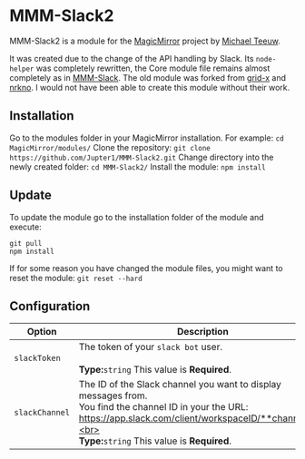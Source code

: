 # MMM-Slack2

MMM-Slack2 is a module for the [MagicMirror](https://github.com/MichMich/MagicMirror) project by [Michael Teeuw](https://github.com/MichMich).

It was created due to the change of the API handling by Slack. Its `node-helper` was completely rewritten, the Core module file remains almost completely as in [MMM-Slack](https://github.com/Jupter1/MMM-Slack). The old module was forked from [grid-x](https://github.com/grid-x/MMM-Slack) and [nrkno](https://github.com/nrkno/MMM-Slack). I would not have been able to create this module without their work.

## Installation

Go to the modules folder in your MagicMirror installation. For example: 
`cd MagicMirror/modules/`
Clone the repository:
`git clone https://github.com/Jupter1/MMM-Slack2.git`
Change directory into the newly created folder:
`cd MMM-Slack2/`
Install the module:
`npm install`

## Update

To update the module go to the installation folder of the module and execute:
```
git pull
npm install
```

If for some reason you have changed the module files, you might want to reset the module:
`git reset --hard`

## Configuration
|Option|Description|
|---|---|
|`slackToken`|The token of your `slack bot` user.<br><br>**Type:**`string` This value is **Required**.<br>|
|`slackChannel`|The ID of the Slack channel you want to display messages from.<br>You find the channel ID in your the URL: https://app.slack.com/client/workspaceID/**channelID**<br><br>**Type:**`string` This value is **Required**.<br>|
